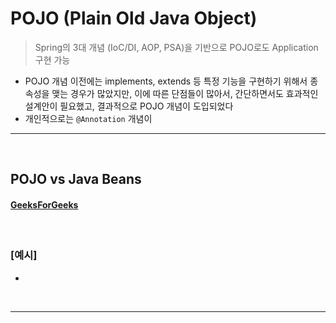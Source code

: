 # POJO (Plain Old Java Object)
> Spring의 3대 개념 (IoC/DI, AOP, PSA)을 기반으로 POJO로도 Application 구현 가능
* POJO 개념 이전에는 implements, extends 등 특정 기능을 구현하기 위해서 종속성을 맺는 경우가 많았지만, 이에 따른 단점들이 많아서, 간단하면서도 효과적인 설계안이 필요했고, 결과적으로 POJO 개념이 도입되었다
* 개인적으로는 `@Annotation` 개념이 

<hr>
<br>

## POJO vs Java Beans
#### [GeeksForGeeks](https://www.geeksforgeeks.org/pojo-vs-java-beans/)
#### 

<br>

### [예시]
* 

<br>
<hr>
<br>
